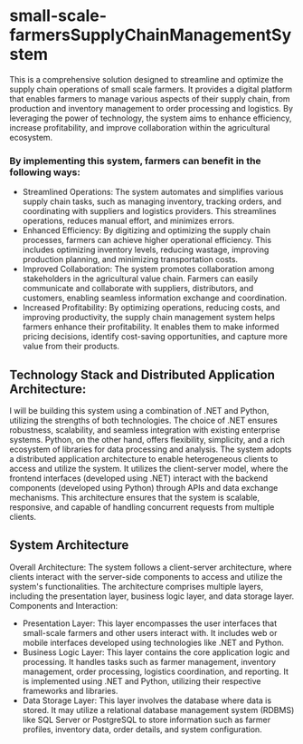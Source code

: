 # small-scale-farmersSupplyChainManagementSystem
This is a comprehensive solution designed to streamline and optimize the supply chain operations of small scale farmers. It provides a digital platform that enables farmers to manage various aspects of their supply chain, from production and inventory management to order processing and logistics. By leveraging the power of technology, the system aims to enhance efficiency, increase profitability, and improve collaboration within the agricultural ecosystem.
###  By implementing this system, farmers can benefit in the following ways:
* Streamlined Operations: The system automates and simplifies various supply chain tasks, such as managing inventory, tracking orders, and coordinating with suppliers and logistics providers. This streamlines operations, reduces manual effort, and minimizes errors.
* Enhanced Efficiency: By digitizing and optimizing the supply chain processes, farmers can achieve higher operational efficiency. This includes optimizing inventory levels, reducing wastage, improving production planning, and minimizing transportation costs.
* Improved Collaboration: The system promotes collaboration among stakeholders in the agricultural value chain. Farmers can easily communicate and collaborate with suppliers, distributors, and customers, enabling seamless information exchange and coordination.
* Increased Profitability: By optimizing operations, reducing costs, and improving productivity, the supply chain management system helps farmers enhance their profitability. It enables them to make informed pricing decisions, identify cost-saving opportunities, and capture more value from their products.
## Technology Stack and Distributed Application Architecture:
I will be building this system  using a combination of .NET and Python, utilizing  the strengths of both technologies. The choice of .NET ensures robustness, scalability, and seamless integration with existing enterprise systems. Python, on the other hand, offers flexibility, simplicity, and a rich ecosystem of libraries for data processing and analysis.
The system adopts a distributed application architecture to enable heterogeneous clients to access and utilize the system. It utilizes the client-server model, where the frontend interfaces (developed using .NET) interact with the backend components (developed using Python) through APIs and data exchange mechanisms. This architecture ensures that the system is scalable, responsive, and capable of handling concurrent requests from multiple clients.
## System Architecture
Overall Architecture:
The system follows a client-server architecture, where clients interact with the server-side components to access and utilize the system's functionalities.
The architecture comprises multiple layers, including the presentation layer, business logic layer, and data storage layer.
Components and Interaction:
* Presentation Layer: This layer encompasses the user interfaces that small-scale farmers and other users interact with. It includes web or mobile interfaces developed using technologies like .NET and Python.
* Business Logic Layer: This layer contains the core application logic and processing. It handles tasks such as farmer management, inventory management, order processing, logistics coordination, and reporting. It is implemented using .NET and Python, utilizing their respective frameworks and libraries.
* Data Storage Layer: This layer involves the database where data is stored. It may utilize a relational database management system (RDBMS) like SQL Server or PostgreSQL to store information such as farmer profiles, inventory data, order details, and system configuration.
